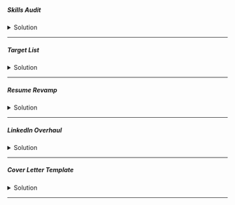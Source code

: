 ##### Skills Audit
<details>
<summary> Solution</summary>
```Create a document listing all your skills (CI/CD, Cloud, IaC, Containers, Monitoring, Scripting). Rate your proficiency in each (Beginner, Intermediate, Expert).
```
</details>

---

##### Target List
<details>
<summary> Solution</summary>
```
Identify 15-20 target companies in Montreal (e.g., Shopify, Morgan Stanley, Ubisoft, Hopper, Lightspeed, local startups).
```
</details>

---

##### Resume Revamp
<details>
<summary> Solution</summary>
```
Rewrite your resume using the STAR method (Situation, Task, Action, Result) for at least 5 key accomplishments. Include metrics (e.g., "reduced deployment time by 30%," "cut cloud costs by 15%").
```
</details>

---

##### LinkedIn Overhaul
<details>
<summary> Solution</summary>
```
Update your headline to: "DevOps Engineer | AWS, Kubernetes, Terraform | Seeking New Opportunity in Montreal"
Rewrite your "About" section to mirror your resume's STAR stories.
Ensure your experience section is complete and matches your resume.
```
</details>

---

##### Cover Letter Template
<details>
<summary> Solution</summary>
```
Create a strong, reusable cover letter template with placeholders for the company name and a specific reason for your interest.
```
</details>

---

